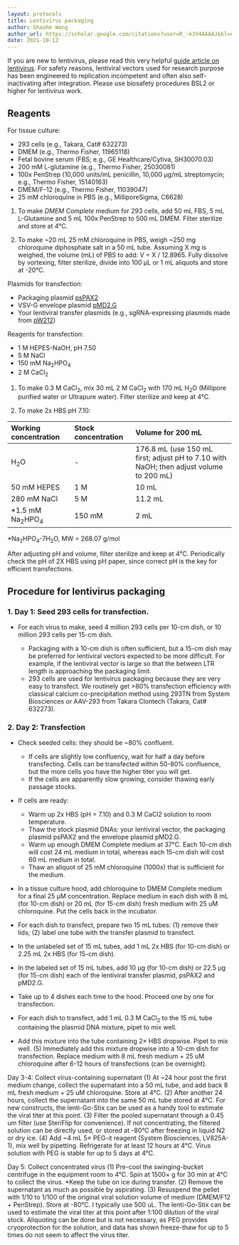 ```yaml
---
layout: protocols
title: Lentivirus packaging
author: Shaohe Wang
author_url: https://scholar.google.com/citations?user=R_-kJV4AAAAJ&hl=en
date: 2021-10-12
---
```


If you are new to lentivirus, please read this very helpful [guide article on lentivirus](https://www.addgene.org/guides/lentivirus/). For safety reasons, lentiviral vectors used for research purpose has been engineered to replication incompetent and often also self-inactivating after integration. Please use biosafety procedures BSL2 or higher for lentivirus work.

## Reagents

For tissue culture:

- 293 cells (e.g., Takara, Cat# 632273)
- DMEM (e.g., Thermo Fisher, 11965118)
- Fetal bovine serum (FBS; e.g., GE Healthcare/Cytiva, SH30070.03)
- 200 mM L-glutamine (e.g., Thermo Fisher, 25030081)
- 100x PenStrep (10,000 units/mL penicillin, 10,000 µg/mL streptomycin; e.g., Thermo Fisher, 15140163)
- DMEM/F-12 (e.g., Thermo Fisher, 11039047)
- 25 mM chloroquine in PBS (e.g., MilliporeSigma, C6628)

1. To make _DMEM Complete_ medium for 293 cells, add 50 mL FBS, 5 mL L-Glutamine and 5 mL 100x PenStrep to 500 mL DMEM. Filter sterilize and store at 4°C.

1. To make ~20 mL 25 mM chloroquine in PBS, weigh ~250 mg chloroquine diphosphate salt in a 50 mL tube. Assuming X mg is weighed, the volume (mL) of PBS to add:
V = X / 12.8965. Fully dissolve by vortexing, filter sterilize, divide into 100 µL or 1 mL aliquots and store at -20°C.

Plasmids for transfection:

- Packaging plasmid [psPAX2](https://www.addgene.org/12260/)
- VSV-G envelope plasmid [pMD2.G](https://www.addgene.org/12259/)
- Your lentiviral transfer plasmids (e.g., sgRNA-expressing plasmids made from [pW212](https://www.addgene.org/170810/))

Reagents for transfection:

- 1 M HEPES-NaOH, pH 7.50
- 5 M NaCl
- 150 mM Na<sub>2</sub>HPO<sub>4</sub>
- 2 M CaCl<sub>2</sub>

1. To make 0.3 M CaCl<sub>2</sub>, mix 30 mL 2 M CaCl<sub>2</sub> with 170 mL H<sub>2</sub>O (Millipore purified water or Ultrapure water). Filter sterilize and keep at 4°C.

1. To make 2x HBS pH 7.10:

| Working concentration | Stock concentration | Volume for 200 mL |
|:---|:---|:---|
| H<sub>2</sub>O | - | 176.8 mL (use 150 mL first; adjust pH to 7.10 with NaOH; then adjust volume to 200 mL) |
| 50 mM HEPES | 1 M | 10 mL |
| 280 mM NaCl | 5 M | 11.2 mL |
| *1.5 mM Na<sub>2</sub>HPO<sub>4</sub> | 150 mM | 2 mL |

*Na<sub>2</sub>HPO<sub>4</sub>-7H<sub>2</sub>O, MW = 268.07 g/mol

After adjusting pH and volume, filter sterilize and keep at 4°C. Periodically check the pH of 2X HBS using pH paper, since correct pH is the key for efficient transfections.


## Procedure for lentivirus packaging

### 1. Day 1: Seed 293 cells for transfection.

- For each virus to make, seed 4 million 293 cells per 10-cm dish, or 10 million 293 cells per 15-cm dish.

	- Packaging with a 10-cm dish is often sufficient, but a 15-cm dish may be preferred for lentiviral vectors expected to be more difficult. For example, if the lentiviral vector is large so that the between LTR length is approaching the packaging limit.
	- 293 cells are used for lentivirus packaging because they are very easy to transfect. We routinely get >80% transfection efficiency with classical calcium co-precipitation method using 293TN from System Biosciences or AAV-293 from Takara Clontech (Takara, Cat# 632273).

### 2. Day 2: Transfection

- Check seeded cells: they should be ~80% confluent.
	- If cells are slightly low confluency, wait for half a day before transfecting. Cells can be transfected within 50-80% confluence, but the more cells you have the higher titer you will get.
	- If the cells are apparently slow growing, consider thawing early passage stocks.

- If cells are ready:
	- Warm up 2x HBS (pH = 7.10) and 0.3 M CaCl2 solution to room temperature.
	- Thaw the stock plasmid DNAs: your lentiviral vector, the packaging plasmid psPAX2 and the envelope plasmid pMD2.G.
	- Warm up enough DMEM Complete medium at 37°C. Each 10-cm dish will cost 24 mL medium in total, whereas each 15-cm dish will cost 60 mL medium in total.
	- Thaw an aliquot of 25 mM chloroquine (1000x) that is sufficient for the medium.

- In a tissue culture hood, add chloroquine to DMEM Complete medium for a final 25 µM concentration. Replace medium in each dish with 8 mL (for 10-cm dish) or 20 mL (for 15-cm dish) fresh medium with 25 uM chloroquine. Put the cells back in the incubator.
- For each dish to transfect, prepare two 15 mL tubes: (1) remove their lids; (2) label one tube with the transfer plasmid to transfect.
- In the unlabeled set of 15 mL tubes, add 1 mL 2x HBS (for 10-cm dish) or 2.25 mL 2x HBS (for 15-cm dish).
- In the labeled set of 15 mL tubes, add 10 µg (for 10-cm dish) or 22.5 µg (for 15-cm dish) each of the lentiviral transfer plasmid, psPAX2 and pMD2.G.
- Take up to 4 dishes each time to the hood. Proceed one by one for transfection.
- For each dish to transfect, add 1 mL 0.3 M CaCl<sub>2</sub> to the 15 mL tube containing the plasmid DNA mixture, pipet to mix well.
- Add this mixture into the tube containing 2× HBS dropwise.  Pipet to mix well.
(5) Immediately add this mixture dropwise into a 10-cm dish for transfection.  Replace medium with 8 mL fresh medium + 25 uM chloroquine after 6-12 hours of transfections (can be overnight).

Day 3-4: Collect virus-containing supernatant
(1) At ~24 hour post the first medium change, collect the supernatant into a 50 mL tube, and add back 8 mL fresh medium + 25 uM chloroquine.  Store at 4°C.
(2) After another 24 hours, collect the supernatant into the same 50 mL tube stored at 4°C.
For new constructs, the lenti-Go-Stix can be used as a handy tool to estimate the viral titer at this point.
(3) Filter the pooled supernatant through a 0.45 um filter (use SteriFlip for convenience).  If not concentrating, the filtered solution can be directly used, or stored at -80°C after freezing in liquid N2 or dry ice.
(4) Add ~4 mL 5× PEG-it reagent (System Biosciences, LV825A-1), mix well by pipetting.  Refrigerate for at least 12 hours at 4°C.  Virus solution with PEG is stable for up to 5 days at 4°C.

Day 5: Collect concentrated virus
(1) Pre-cool the swinging-bucket centrifuge in the equipment room to 4°C.  Spin at 1500× g for 30 min at 4°C to collect the virus.  *Keep the tube on ice during transfer.
(2) Remove the supernatant as much as possible by aspirating.
(3) Resuspend the pellet with 1/10 to 1/100 of the original viral solution volume of medium (DMEM/F12 + PenStrep).  Store at -80°C.  I typically use 500 uL.
The lenti-Go-Stix can be used to estimate the viral titer at this point after 1:100 dilution of the viral stock.
Aliquoting can be done but is not necessary, as PEG provides cryoprotection for the solution, and data has shown freeze-thaw for up to 5 times do not seem to affect the virus titer.

